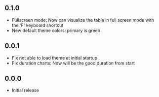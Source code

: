 ## 0.1.0
- Fullscreen mode: Now can visualize the table in full screen mode with the 'F' keyboard shortcut
- New default theme colors: primary is green
## 0.0.1
- Fix not able to load theme at initial startup
- Fix duration charts: Now will be the good duration from start
## 0.0.0
- Initial release